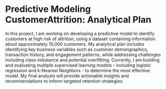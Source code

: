 # Predictive Modeling CustomerAttrition: Analytical Plan <br>
In this project, I am working on developing a predictive model to identify customers at high risk of attrition, using a dataset containing information about approximately 10,000 customers. My analytical plan includes identifying key business variables such as customer demongraphics, transaction history, and engagement patterns, while addressing challenges including class imbalance and potential overfitting. Currently, I am building and evaluating multiple supervised learning models - including logistic regression and k-Nearest Neighbors - to determine the most effective model. My final analysis will provide actionable insights and recommendations to inform targeted retention strategies.
